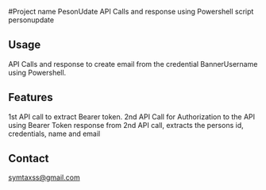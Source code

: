 #Project name PesonUdate
API Calls and response using Powershell script personupdate

## Usage
API Calls and response to create email from the credential BannerUsername using Powershell. 

## Features 
1st API call to extract Bearer token.
2nd API Call for Authorization to the API using Bearer Token
response from 2nd API call,  extracts the persons id, credentials, name and email 

## Contact
symtaxss@gmail.com


